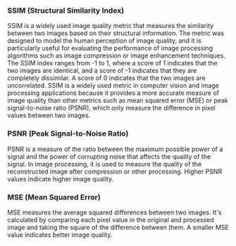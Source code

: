 
### SSIM (Structural Similarity Index) 
SSIM is a widely used image quality metric that measures the similarity between two images based on their structural information. The metric was designed to model the human perception of image quality, and it is particularly useful for evaluating the performance of image processing algorithms such as image compression or image enhancement techniques. The SSIM index ranges from -1 to 1, where a score of 1 indicates that the two images are identical, and a score of -1 indicates that they are completely dissimilar. A score of 0 indicates that the two images are uncorrelated. SSIM is a widely used metric in computer vision and image processing applications because it provides a more accurate measure of image quality than other metrics such as mean squared error (MSE) or peak signal-to-noise ratio (PSNR), which only measure the difference in pixel values between two images.

### PSNR (Peak Signal-to-Noise Ratio)
PSNR is a measure of the ratio between the maximum possible power of a signal and the power of corrupting noise that affects the quality of the signal. In image processing, it is used to measure the quality of the reconstructed image after compression or other processing. Higher PSNR values indicate higher image quality.

### MSE (Mean Squared Error)
MSE measures the average squared differences between two images. It's calculated by comparing each pixel value in the original and processed image and taking the square of the difference between them. A smaller MSE value indicates better image quality.
